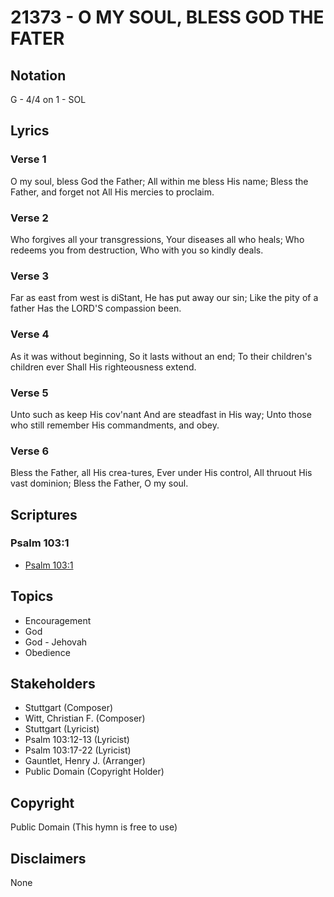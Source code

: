 # 21373 - O MY SOUL, BLESS GOD THE FATER

## Notation

G - 4/4 on 1 - SOL

## Lyrics

### Verse 1

O my soul, bless God the Father; All within me bless His name; Bless the Father, and forget not All His mercies to proclaim.

### Verse 2

Who forgives all your transgressions, Your diseases all who heals; Who redeems you from destruction, Who with you so kindly deals.

### Verse 3

Far as east from west is diStant, He has put away our sin; Like the pity of a father Has the LORD'S compassion been.

### Verse 4

As it was without beginning, So it lasts without an end; To their children's children ever Shall His righteousness extend.

### Verse 5

Unto such as keep His cov'nant And are steadfast in His way; Unto those who still remember His commandments, and obey.

### Verse 6

Bless the Father, all His crea-tures, Ever under His control, All thruout His vast dominion; Bless the Father, O my soul.


## Scriptures

### Psalm 103:1

- [Psalm 103:1](https://www.biblegateway.com/passage/?search=Psalm%20103%3A1)


## Topics

- Encouragement
- God
- God - Jehovah
- Obedience

## Stakeholders

- Stuttgart (Composer)
- Witt, Christian F. (Composer)
- Stuttgart (Lyricist)
- Psalm 103:12-13 (Lyricist)
- Psalm 103:17-22 (Lyricist)
- Gauntlet, Henry J. (Arranger)
- Public Domain (Copyright Holder)

## Copyright

Public Domain
(This hymn is free to use)

## Disclaimers

None

